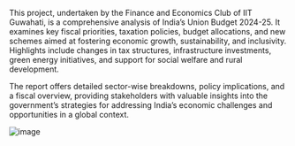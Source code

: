 This project, undertaken by the Finance and Economics Club of IIT Guwahati, is a comprehensive analysis of India’s Union Budget 2024-25. It examines key fiscal priorities, taxation policies, budget allocations, and new schemes aimed at fostering economic growth, sustainability, and inclusivity. Highlights include changes in tax structures, infrastructure investments, green energy initiatives, and support for social welfare and rural development.

The report offers detailed sector-wise breakdowns, policy implications, and a fiscal overview, providing stakeholders with valuable insights into the government’s strategies for addressing India’s economic challenges and opportunities in a global context.

![image](https://github.com/user-attachments/assets/c972c5ed-71db-4ba3-9f3b-043358563a2e)

